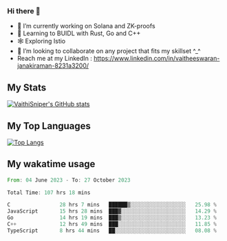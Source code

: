 ### Hi there 👋

- 🔭 I’m currently working on Solana and ZK-proofs
- 📖 Learning to BUIDL with Rust, Go and C++
- 🕸️ Exploring Istio
- 👯 I’m looking to collaborate on any project that fits my skillset ^_^
- Reach me at my LinkedIn : https://www.linkedin.com/in/vaitheeswaran-janakiraman-8231a3200/

## My Stats
[![VaithiSniper's GitHub stats](https://github-readme-stats.vercel.app/api?username=VaithiSniper&hide=stars&theme=radical)](https://github.com/anuraghazra/github-readme-stats)

## My Top Languages

[![Top Langs](https://github-readme-stats.vercel.app/api/top-langs/?username=VaithiSniper&layout=compact)](https://github.com/anuraghazra/github-readme-stats)

## My wakatime usage

<!--START_SECTION:waka-->

```rust
From: 04 June 2023 - To: 27 October 2023

Total Time: 107 hrs 18 mins

C                28 hrs 7 mins   ██████▒░░░░░░░░░░░░░░░░░░   25.98 %
JavaScript       15 hrs 28 mins  ███▓░░░░░░░░░░░░░░░░░░░░░   14.29 %
Go               14 hrs 19 mins  ███▒░░░░░░░░░░░░░░░░░░░░░   13.23 %
C++              12 hrs 49 mins  ███░░░░░░░░░░░░░░░░░░░░░░   11.85 %
TypeScript       8 hrs 44 mins   ██░░░░░░░░░░░░░░░░░░░░░░░   08.08 %
```

<!--END_SECTION:waka-->
